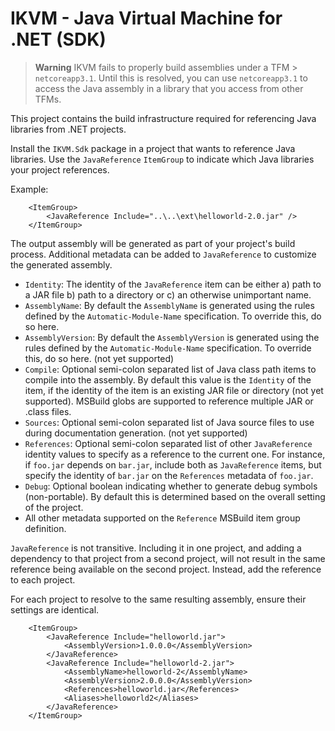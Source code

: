# IKVM - Java Virtual Machine for .NET (SDK)

> **Warning**
> IKVM fails to properly build assemblies under a TFM > `netcoreapp3.1`. Until this is resolved, you can use `netcoreapp3.1` to access the Java assembly in a library that you access from other TFMs.



This project contains the build infrastructure required for referencing Java libraries from .NET projects.

Install the `IKVM.Sdk` package in a project that wants to reference Java libraries. Use the `JavaReference` `ItemGroup`
to indicate which Java libraries your project references.

Example:

```
    <ItemGroup>
        <JavaReference Include="..\..\ext\helloworld-2.0.jar" />
    </ItemGroup>
```

The output assembly will be generated as part of your project's build process. Additional metadata can be added to
`JavaReference` to customize the generated assembly.

+ `Identity`: The identity of the `JavaReference` item can be either a) path to a JAR file b) path to a directory or c)
an otherwise unimportant name.
+ `AssemblyName`: By default the `AssemblyName` is generated using the rules defined by the `Automatic-Module-Name`
specification. To override this, do so here.
+ `AssemblyVersion`: By default the `AssemblyVersion` is generated using the rules defined by the `Automatic-Module-Name`
specification. To override this, do so here.  (not yet supported)
+ `Compile`: Optional semi-colon separated list of Java class path items to compile into the assembly. By default this
value is the `Identity` of the item, if the identity of the item is an existing JAR file or directory (not yet supported). MSBuild globs
are supported to reference multiple JAR or .class files.
+ `Sources`: Optional semi-colon separated list of Java source files to use during documentation generation. (not yet supported)
+ `References`: Optional semi-colon separated list of other `JavaReference` identity values to specify as a reference
to the current one. For instance, if `foo.jar` depends on `bar.jar`, include both as `JavaReference` items, but specify
the identity of `bar.jar` on the `References` metadata of `foo.jar`.
+ `Debug`: Optional boolean indicating whether to generate debug symbols (non-portable). By default this is determined
based on the overall setting of the project.
+ All other metadata supported on the `Reference` MSBuild item group definition.

`JavaReference` is not transitive. Including it in one project, and adding a dependency to that project from a second
project, will not result in the same reference being available on the second project. Instead, add the reference to
each project.

For each project to resolve to the same resulting assembly, ensure their settings are identical.


```
    <ItemGroup>
        <JavaReference Include="helloworld.jar">
            <AssemblyVersion>1.0.0.0</AssemblyVersion>
        </JavaReference>
        <JavaReference Include="helloworld-2.jar">
            <AssemblyName>helloworld-2</AssemblyName>
            <AssemblyVersion>2.0.0.0</AssemblyVersion>
            <References>helloworld.jar</References>
            <Aliases>helloworld2</Aliases>
        </JavaReference>
    </ItemGroup>

```
